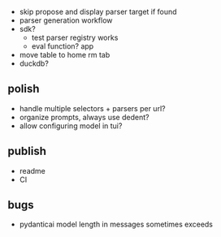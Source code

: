- skip propose and display parser target if found
- parser generation workflow
- sdk? 
  - test parser registry works
  - eval function?
app
- move table to home rm tab
- duckdb?

## polish
- handle multiple selectors + parsers per url?
- organize prompts, always use dedent?
- allow configuring model in tui?

## publish
- readme
- CI

## bugs
- pydanticai model length in messages sometimes exceeds

